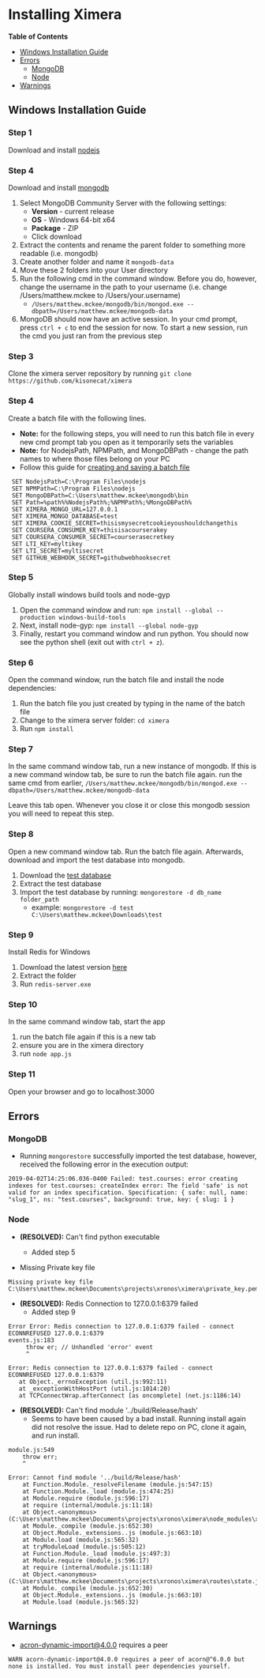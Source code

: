 # Installing Ximera
**Table of Contents**
* [Windows Installation Guide](#user-content-windows-installation-guide)
* [Errors](#user-content-errors)
  * [MongoDB](#user-content-mongodb)
  * [Node](#user-content-node)
* [Warnings](#user-content-warnings)

## Windows Installation Guide

### Step 1
Download and install [nodejs](https://nodejs.org/en/)

### Step 4
Download and install [mongodb](https://www.mongodb.com/download-center/community)
   1. Select MongoDB Community Server with the following settings:
      * **Version** - current release
      * **OS** - Windows 64-bit x64
      * **Package** - ZIP
      * Click download
   2. Extract the contents and rename the parent folder to something more readable (i.e. mongodb)
   3. Create another folder and name it `mongodb-data`
   4. Move these 2 folders into your User directory
   5. Run the following cmd in the command window. Before you do, however, change the username in the path to your username (i.e. change /Users/matthew.mckee to /Users/your.username)
      * `/Users/matthew.mckee/mongodb/bin/mongod.exe --dbpath=/Users/matthew.mckee/mongodb-data`
   6. MongoDB should now have an active session. In your cmd prompt, press `ctrl + c` to end the session for now. To start a new session, run the cmd you just ran from the previous step
   
### Step 3
Clone the ximera server repository by running `git clone https://github.com/kisonecat/ximera`

### Step 4
Create a batch file with the following lines.

  * **Note:** for the following steps, you will need to run this batch file in every new cmd prompt tab you open as it temporarily sets the variables
  * **Note:** for NodejsPath, NPMPath, and MongoDBPath - change the path names to where those files belong on your PC
  * Follow this guide for [creating and saving a batch file](https://www.tutorialspoint.com/batch_script/batch_script_files.htm)

```
 SET NodejsPath=C:\Program Files\nodejs
 SET NPMPath=C:\Program Files\nodejs
 SET MongoDBPath=C:\Users\matthew.mckee\mongodb\bin
 SET Path=%path%%NodejsPath%;%NPMPath%;%MongoDBPath%
 SET XIMERA_MONGO_URL=127.0.0.1
 SET XIMERA_MONGO_DATABASE=test
 SET XIMERA_COOKIE_SECRET=thisismysecretcookieyoushouldchangethis
 SET COURSERA_CONSUMER_KEY=thisisacourserakey
 SET COURSERA_CONSUMER_SECRET=courserasecretkey
 SET LTI_KEY=myltikey
 SET LTI_SECRET=myltisecret
 SET GITHUB_WEBHOOK_SECRET=githubwebhooksecret
```

### Step 5
Globally install windows build tools and node-gyp
  1. Open the command window and run: `npm install --global --production windows-build-tools`
  1. Next, install node-gyp: `npm install --global node-gyp`
  1. Finally, restart you command window and run python. You should now see the python shell (exit out with `ctrl + z`). 

### Step 6
Open the command window, run the batch file and install the node dependencies:
  1. Run the batch file you just created by typing in the name of the batch file
  1. Change to the ximera server folder: `cd ximera`
  1. Run `npm install`

### Step 7
In the same command window tab, run a new instance of mongodb. If this is a new command window tab, be sure to run the batch file again. run the same cmd from earlier, `/Users/matthew.mckee/mongodb/bin/mongod.exe --dbpath=/Users/matthew.mckee/mongodb-data`

Leave this tab open. Whenever you close it or close this mongodb session you will need to repeat this step.

### Step 8
Open a new command window tab. Run the batch file again. Afterwards, download and import the test database into mongodb.
   1. Download the [test database](https://drive.google.com/file/d/0B-Xh-RAGRDU8WHAxeUJfVGpTSk0/edit)
   1. Extract the test database
   1. Import the test database by running: `mongorestore -d db_name folder_path`
      * example: `mongorestore -d test C:\Users\matthew.mckee\Downloads\test`

### Step 9
Install Redis for Windows
  1. Download the latest version [here](https://github.com/dmajkic/redis/downloads)
  1. Extract the folder
  1. Run `redis-server.exe`

### Step 10
In the same command window tab, start the app
   1. run the batch file again if this is a new tab
   1. ensure you are in the ximera directory
   1. run `node app.js`
   
### Step 11
Open your browser and go to localhost:3000

## Errors
### MongoDB

* Running `mongorestore` successfully imported the test database, however, received the following error in the execution output:
```
2019-04-02T14:25:06.036-0400 Failed: test.courses: error creating indexes for test.courses: createIndex error: The field 'safe' is not valid for an index specification. Specification: { safe: null, name: "slug_1", ns: "test.courses", background: true, key: { slug: 1 }
```

### Node

* **(RESOLVED):** Can't find python executable
  * Added step 5

* Missing Private key file
```
Missing private key file C:\Users\matthew.mckee\Documents\projects\xronos\ximera\private_key.pem
```
* **(RESOLVED):** Redis Connection to 127.0.0.1:6379 failed
  * Added step 9
 ```
 Error Error: Redis connection to 127.0.0.1:6379 failed - connect ECONNREFUSED 127.0.0.1:6379
events.js:183
      throw er; // Unhandled 'error' event
      ^

Error: Redis connection to 127.0.0.1:6379 failed - connect ECONNREFUSED 127.0.0.1:6379
    at Object._errnoException (util.js:992:11)
    at _exceptionWithHostPort (util.js:1014:20)
    at TCPConnectWrap.afterConnect [as oncomplete] (net.js:1186:14)
 ```

* **(RESOLVED):** Can't find module '../build/Release/hash'
  * Seems to have been caused by a bad install. Running install again did not resolve the issue. Had to delete repo on PC, clone it again, and run install.
```
module.js:549
    throw err;
    ^

Error: Cannot find module '../build/Release/hash'
    at Function.Module._resolveFilename (module.js:547:15)
    at Function.Module._load (module.js:474:25)
    at Module.require (module.js:596:17)
    at require (internal/module.js:11:18)
    at Object.<anonymous> (C:\Users\matthew.mckee\Documents\projects\xronos\ximera\node_modules\xxhash\lib\xxhash.js:4:13)
    at Module._compile (module.js:652:30)
    at Object.Module._extensions..js (module.js:663:10)
    at Module.load (module.js:565:32)
    at tryModuleLoad (module.js:505:12)
    at Function.Module._load (module.js:497:3)
    at Module.require (module.js:596:17)
    at require (internal/module.js:11:18)
    at Object.<anonymous> (C:\Users\matthew.mckee\Documents\projects\xronos\ximera\routes\state.js:11:14)
    at Module._compile (module.js:652:30)
    at Object.Module._extensions..js (module.js:663:10)
    at Module.load (module.js:565:32)
```

## Warnings
* acron-dynamic-import@4.0.0 requires a peer
```
WARN acorn-dynamic-import@4.0.0 requires a peer of acorn@^6.0.0 but none is installed. You must install peer dependencies yourself.
```
